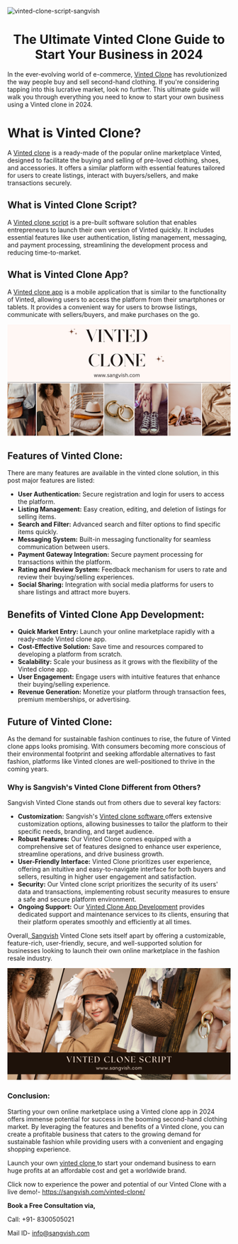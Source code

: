 ![vinted-clone-script-sangvish](https://github.com/sangvishtechnologies/vinted-clone/assets/161323540/3eed2a26-6ec2-44f3-b8df-1ba1dfaeee8b)


<h1 align="center"> The Ultimate Vinted Clone Guide to Start Your Business in 2024 </h1>


In the ever-evolving world of e-commerce, [Vinted Clone](https://sangvish.com/vinted-clone/) has revolutionized the way people buy and sell second-hand clothing. If you're considering tapping into this lucrative market, look no further. This ultimate guide will walk you through everything you need to know to start your own business using a Vinted clone in 2024.
# What is Vinted Clone?
A [Vinted clone](https://sangvish.com/vinted-clone/) is a ready-made of the popular online marketplace Vinted, designed to facilitate the buying and selling of pre-loved clothing, shoes, and accessories. It offers a similar platform with essential features tailored for users to create listings, interact with buyers/sellers, and make transactions securely.
## What is Vinted Clone Script?
A [Vinted clone script](https://sangvish.com/vinted-clone/) is a pre-built software solution that enables entrepreneurs to launch their own version of Vinted quickly. It includes essential features like user authentication, listing management, messaging, and payment processing, streamlining the development process and reducing time-to-market.
## What is Vinted Clone App?
A [Vinted clone app](https://sangvish.com/vinted-clone/) is a mobile application that is similar to the functionality of Vinted, allowing users to access the platform from their smartphones or tablets. It provides a convenient way for users to browse listings, communicate with sellers/buyers, and make purchases on the go.

<div class="Box-sc-g0xbh4-0 iIZCet"><img alt=“vintedclone.png" src="https://github.com/sangvishtechnologies/vinted-clone/blob/main/images/vinted-clone-app.png" data-hpc="true" class="Box-sc-g0xbh4-0 kzRgrI"></div> 

## Features of Vinted Clone:
There are many features are available in the vinted clone solution, in this post major features are listed:
* **User Authentication:** Secure registration and login for users to access the platform.
* **Listing Management:** Easy creation, editing, and deletion of listings for selling items.
* **Search and Filter:** Advanced search and filter options to find specific items quickly.
* **Messaging System:** Built-in messaging functionality for seamless communication between users.
* **Payment Gateway Integration:** Secure payment processing for transactions within the platform.
* **Rating and Review System:** Feedback mechanism for users to rate and review their buying/selling experiences.
* **Social Sharing:** Integration with social media platforms for users to share listings and attract more buyers.
## Benefits of Vinted Clone App Development:
* **Quick Market Entry:** Launch your online marketplace rapidly with a ready-made Vinted clone app. 
* **Cost-Effective Solution:** Save time and resources compared to developing a platform from scratch.
* **Scalability:** Scale your business as it grows with the flexibility of the Vinted clone app.
* **User Engagement:** Engage users with intuitive features that enhance their buying/selling experience.
* **Revenue Generation:** Monetize your platform through transaction fees, premium memberships, or advertising.
## Future of Vinted Clone:
As the demand for sustainable fashion continues to rise, the future of Vinted clone apps looks promising. With consumers becoming more conscious of their environmental footprint and seeking affordable alternatives to fast fashion, platforms like Vinted clones are well-positioned to thrive in the coming years.
### Why is Sangvish's Vinted Clone Different from Others?
Sangvish Vinted Clone stands out from others due to several key factors:
* **Customization:** Sangvish's  [Vinted clone software ](https://sangvish.com/vinted-clone/)offers extensive customization options, allowing businesses to tailor the platform to their specific needs, branding, and target audience.
* **Robust Features:** Our  Vinted Clone comes equipped with a comprehensive set of features designed to enhance user experience, streamline operations, and drive business growth.
* **User-Friendly Interface:** Vinted Clone prioritizes user experience, offering an intuitive and easy-to-navigate interface for both buyers and sellers, resulting in higher user engagement and satisfaction.
* **Security:** Our Vinted clone script prioritizes the security of its users' data and transactions, implementing robust security measures to ensure a safe and secure platform environment.
* **Ongoing Support:** Our [Vinted Clone App Development](https://sangvish.com/vinted-clone/) provides dedicated support and maintenance services to its clients, ensuring that their platform operates smoothly and efficiently at all times.

Overall,[ Sangvish](https://sangvish.com/) Vinted Clone sets itself apart by offering a customizable, feature-rich, user-friendly, secure, and well-supported solution for businesses looking to launch their own online marketplace in the fashion resale industry.

<div class="Box-sc-g0xbh4-0 iIZCet"><img alt=“vintedclone.png" src="https://github.com/sangvishtechnologies/vinted-clone/blob/main/images/vinted-clone-script.png" data-hpc="true" class="Box-sc-g0xbh4-0 kzRgrI"></div> 

### Conclusion:
Starting your own online marketplace using a Vinted clone app in 2024 offers immense potential for success in the booming second-hand clothing market. By leveraging the features and benefits of a Vinted clone, you can create a profitable business that caters to the growing demand for sustainable fashion while providing users with a convenient and engaging shopping experience.

Launch your own [vinted clone ](https://sangvish.com/vinted-clone/)to start your ondemand business to earn huge profits at an affordable cost and get a worldwide brand.

Click now to experience the power and potential of our Vinted Clone with a live demo!- https://sangvish.com/vinted-clone/ 

**Book a Free Consultation via,**

Call: +91- 8300505021

Mail ID-  [info@sangvish.com](mailto:info@sangvish.com)
